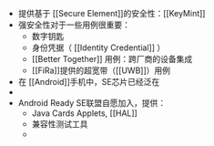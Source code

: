 - 提供基于 [[Secure Element]]的安全性：[[KeyMint]]
- 强安全性对于一些用例很重要：
	- 数字钥匙
	- 身份凭据（ [[Identity Credential]] ）
	- [[Better Together]] 用例：跨厂商的设备集成
	- [[FiRa]]提供的超宽带（[[UWB]]）用例
- 在 [[Android]]手机中，SE芯片已经泛在
-
- Android Ready SE联盟自愿加入，提供：
	- Java Cards Applets, [[HAL]]
	- 兼容性测试工具
	-